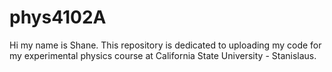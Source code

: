# phys4102A

Hi my name is Shane. This repository is dedicated to uploading my code for my experimental physics course at California State University - Stanislaus. 
